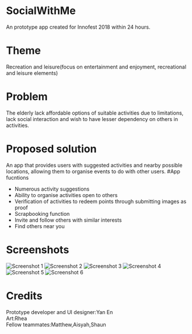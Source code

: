 # SocialWithMe
An prototype app created for Innofest 2018 within 24 hours.
# Theme
Recreation and leisure(focus on entertainment and enjoyment, recreational and leisure elements)
# Problem
The elderly lack affordable options of suitable activities due to limitations, lack social interaction and wish to have lesser dependency on others in activities.
# Proposed solution
An app that provides users with suggested activities and nearby possible locations, allowing them to organise events to do with other users.
#App fucntions
- Numerous activity suggestions
- Ability to organise activities open to others
- Verification of activities to redeem points through submitting images as proof
- Scrapbooking function
- Invite and follow others with similar interests
- Find others near you
# Screenshots
![Screenshot 1](assets/Screenshot_1)
![Screenshot 2](assets/Screenshot_2)
![Screenshot 3](assets/Screenshot_3)
![Screenshot 4](assets/Screenshot_4)
![Screenshot 5](assets/Screenshot_5)
![Screenshot 6](assets/Screenshot_6)
# Credits
Prototype developer and UI designer:Yan En <br/>
Art:Rhea <br/>
Fellow teammates:Matthew,Aisyah,Shaun <br/>

